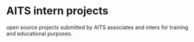 # AITS intern projects

open source projects submitted by AITS associates and inters for training and educational purposes.
